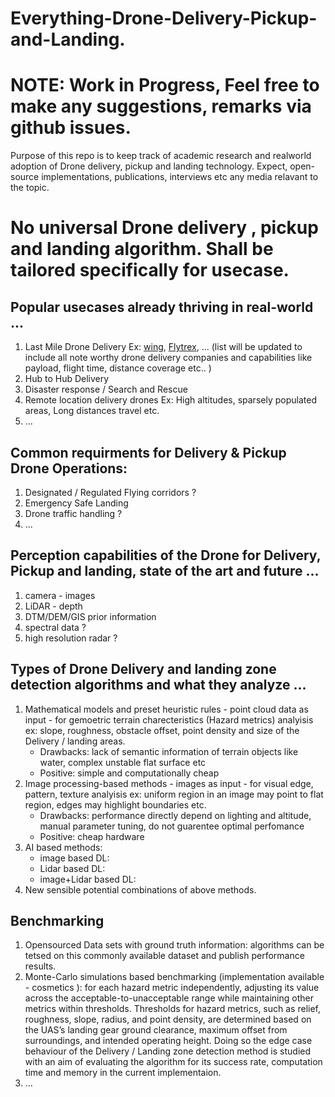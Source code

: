# Everything-Drone-Delivery-Pickup-and-Landing.
# NOTE: Work in Progress, Feel free to make any suggestions, remarks via github issues. 
Purpose of this repo is to keep track of academic research and realworld adoption of Drone delivery, pickup and landing technology. Expect, open-source implementations, publications, interviews etc any media relavant to the topic.  

# No universal Drone delivery , pickup and landing algorithm. Shall be tailored specifically for usecase. 
## Popular usecases already thriving in real-world  ...
1. Last Mile Drone Delivery Ex: [wing](https://wing.com/), [Flytrex](https://www.flytrex.com/), ... (list will be updated to include all note worthy drone delivery companies and capabilities like payload, flight time, distance coverage etc.. )    
2. Hub to Hub Delivery
3. Disaster response / Search and Rescue
4. Remote location delivery drones Ex: High altitudes, sparsely populated areas, Long distances travel etc.
5. ... 

## Common requirments for Delivery & Pickup Drone Operations:
1. Designated / Regulated Flying corridors ?
2. Emergency Safe Landing
3. Drone traffic handling ?
4.  ...

 
## Perception capabilities of the Drone for Delivery, Pickup and landing, state of the art and future ...
1. camera - images
2. LiDAR - depth
3. DTM/DEM/GIS prior information
4. spectral data ?
5. high resolution radar ?

## Types of Drone Delivery and landing zone detection algorithms and what they analyze ...
1. Mathematical models and preset heuristic rules - point cloud data as input - for gemoetric terrain charecteristics (Hazard metrics) analyisis ex: slope, roughness, obstacle offset, point density and size of the Delivery / landing areas.
   - Drawbacks: lack of semantic information of terrain objects like water, complex unstable flat surface etc
   - Positive: simple and computationally cheap
2. Image processing-based methods - images as input - for visual edge, pattern, texture analyisis ex: uniform region in an image may point to flat region, edges may highlight boundaries etc.
   - Drawbacks: performance directly depend on lighting and altitude, manual parameter tuning, do not guarentee optimal perfomance
   - Positive:  cheap hardware
3. AI based methods:
   - image based DL:
   - Lidar based DL:
   - image+Lidar based DL:
4. New sensible potential combinations of above methods.

## Benchmarking 
1. Opensourced Data sets with ground truth information: algorithms can be tetsed on this commonly available dataset and publish performance results.
2. Monte-Carlo simulations based benchmarking (implementation available - cosmetics ):  for each hazard metric independently, adjusting its value across the acceptable-to-unacceptable range while maintaining other metrics within thresholds. Thresholds for hazard metrics, such as relief, roughness, slope, radius, and point density, are determined based on the UAS’s landing gear ground clearance, maximum offset from surroundings, and intended operating height. Doing so the edge case behaviour of the Delivery / Landing zone detection method is studied with an aim of evaluating the algorithm for its success rate, computation time and memory in the current implementaion.
3. ...
